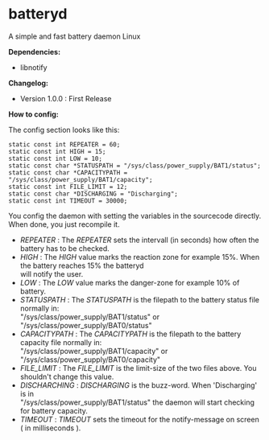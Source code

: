 # batteryd

A simple and fast battery daemon Linux

**Dependencies:**

* libnotify

**Changelog:**

* Version 1.0.0 : First Release

**How to config:**

The config section looks like this:

```
static const int REPEATER = 60;  
static const int HIGH = 15;  
static const int LOW = 10;  
static const char *STATUSPATH = "/sys/class/power_supply/BAT1/status";  
static const char *CAPACITYPATH = "/sys/class/power_supply/BAT1/capacity";  
static const int FILE_LIMIT = 12;  
static const char *DISCHARGING = "Discharging";  
static const int TIMEOUT = 30000;  
```

You config the daemon with setting the variables in the sourcecode directly. 
When done, you just recompile it.  

* *REPEATER* : The *REPEATER* sets the intervall (in seconds) how often the battery has to be checked.  
* *HIGH* : The *HIGH* value marks the reaction zone for example 15%. When the battery reaches 15% the batteryd  
  will notify the user.  
* *LOW*  : The *LOW* value marks the danger-zone for example 10% of battery.  
* *STATUSPATH* : The *STATUSPATH* is the filepath to the battery status file normally in:  
  "/sys/class/power_supply/BAT1/status" or  
  "/sys/class/power_supply/BAT0/status"  
* *CAPACITYPATH* : The *CAPACITYPATH* is the filepath to the battery capacity file normally in:  
  "/sys/class/power_supply/BAT1/capacity" or  
  "/sys/class/power_supply/BAT0/capacity"  
* *FILE_LIMIT* : The *FILE_LIMIT* is the limit-size of the two files above. You shouldn't change this value.
* *DISCHARCHING* : *DISCHARGING* is the buzz-word. When 'Discharging' is in  
  "/sys/class/power_supply/BAT1/status" the daemon will start checking for battery capacity.  
* *TIMEOUT* : *TIMEOUT* sets the timeout for the notify-message on screen ( in milliseconds ).
